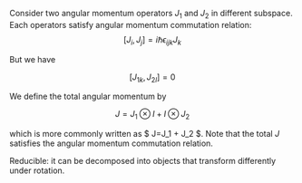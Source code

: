 Consider two angular momentum operators $J_1$ and $J_2$ in different subspace. Each operators satisfy angular momentum commutation relation:
$$
[J_i,J_j]=i\hbar \epsilon_{ijk}J_k
$$

But we have

$$
[J_{1k},J_{2l}]=0
$$

We define the total angular momentum by 

$$
J =J_1\otimes I + I \otimes J_2
$$

which is more commonly written as $ J=J_1 + J_2 $. Note that the total $J$ satisfies the angular momentum commutation relation.

Reducible: it can be decomposed into objects that transform differently under rotation.